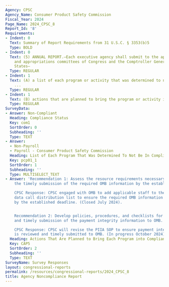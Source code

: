 ```yaml
---
Agency: CPSC
Agency_Name: Consumer Product Safety Commission
Fiscal_Year: 2024
Page_Name: 2024_CPSC_8
Report_Id: '8'
Requirements:
- Indent: 0
  Text: Summary of Report Requirements from 31 U.S.C. § 3353(b)5
  Type: BOLD
- Indent: 0
  Text: (5) ANNUAL REPORT.—Each executive agency shall submit to the appropriate authorizing
    and appropriations committees of Congress and the Comptroller General of the United
    States—
  Type: REGULAR
- Indent: 1
  Text: (A) a list of each program or activity that was determined to not be in compliance
    ...
  Type: REGULAR
- Indent: 1
  Text: (B) actions that are planned to bring the program or activity into compliance.
  Type: REGULAR
SurveyData:
- Answer: Non-Compliant
  Heading: Compliance Status
  Key: com1
  SortOrder: 0
  Subheading: ''
  Type: TEXT
- Answer:
  - Non-Payroll
  - Payroll - Consumer Product Safety Commission
  Heading: List of Each Program That Was Determined To Not Be In Compliance
  Key: pcp01_1
  SortOrder: 1
  Subheading: ''
  Type: MULTISELECT_TEXT
- Answer: 'Recommendation 1: Assess the resource requirements necessary to ensure
    the timely submission of the required OMB information by the established deadline.

    CPSC Response: CPSC engaged with OMB to add applicable staff to the OMB annual
    data call distribution list to ensure the required OMB information is timely submitted
    by the established deadline. (Closed July 2024).


    Recommendation 2: Develop policies, procedures, and checklists for the review
    and timely submission of the payment integrity information to OMB.

    CPSC Response: CPSC will revise the PIIA SOP to ensure payment integrity information
    is reviewed and timely submitted to OMB. (In progress October 2024)'
  Heading: Actions That Are Planned to Bring Each Program into Compliance
  Key: CAP5
  SortOrder: 2
  Subheading: ''
  Type: TEXT
SurveyName: Survey Responses
layout: congressional-reports
permalink: /resources/congressional-reports/2024_CPSC_8
title: Agency Noncompliance Report
---
```

